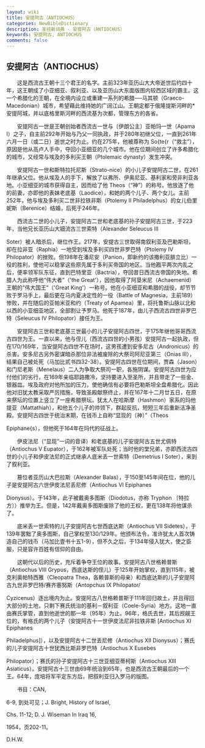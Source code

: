 ```yaml
---
layout: wiki
title: 安提阿古（ANTIOCHUS）
categories: NewBibleDictionary
description: 圣经新词典 - 安提阿古（ANTIOCHUS）
keywords: 安提阿古, ANTIOCHUS
comments: false
---
```


## 安提阿古（ANTIOCHUS）

　　这是西流古王朝十三个君王的名字。主前323年亚历山大大帝逝世后约四十年，这王朝成了小亚细亚、叙利亚、以及亚历山大东面版图内较西区域的霸主。这一个希腊化的王朝，在全境内设立或重建一系列的希腊──马其顿（Graeco-Macedonian）城市，希望藉此维持她的广阔江山。王朝定都于俄隆提斯河畔的*安提阿城，并以底格里斯河畔的西流基为次都，管理东方的各省。

　　安提阿古一世是王朝创始者西流古一世与〔伊朗公主〕亚帕玛一世（Apama I）之子，自主前292年开始与乃父一同执政，并于280年初继父位，一直到261年六月一日（或二日）逝世之时为止。约在275年，他被尊称为 So{te{r（“救主”），原因是他从高卢人手中，夺回小亚细亚的几个城市。他在位期间创立了许多希腊化的城市，又经常与埃及的多利买王朝（Ptolemaic dynasty）发生冲突。

　　安提阿古一世和斯特拉托尼斯（Strato-nice）的小儿子安提阿古二世，在261年继承父位。他从埃及人的手下，解放了以弗所、伊奥尼亚、基利家和旁非利亚各地。小亚细亚的城市获得自主，因而给了他 Theos（“神”）的称号。他放逐了他的前妻，亦即他的表妹老底基（Laodice），和她的两个儿子、两个女儿。主前252年，他与埃及多利买二世非拉铁非斯（Ptolemy II Philadelphus）的女儿伯里妮斯（Berenice）结婚，后死于246年。

　　西流古二世的小儿子，安提阿古二世和老底基的孙子安提阿古三世，于223年，当他兄长亚历山大钿流古三世索特（Alexander Seleucus III

Soter）被人暗杀后，继位作王。217年，安提古三世取得南叙利亚及巴勒斯坦，却在拉非亚（Raphia）一地受到埃及多利买四世非罗巴特（Ptolemy IV Philopator）的挫败。但198年在潘尼安（Panion，即新约的该撒利亚腓立比）一役的胜利，使他可以稳掌这些原先属于多利买帝国的地区。当他戡平两次内乱之后，便率领军队东征，直到巴特里亚（Bactria），夺回昔日西流古帝国的失地。希腊人为此称呼他“伟大者”（'the Great'），因他取得了阿垦米尼（Achaemenid）王朝的“伟大国王”（'Great King'）一称号。他在小亚细亚和希腊的战役，却节节败于罗马手上，最后更在马内夏决定性的一役（Battle of Magnesia，主前189）惨败，并在随后的亚帕米亚和约（Treaty of Apamea）里，将托鲁斯山脉以北和以西的小亚细亚地区，全部割让予罗马。他死于187年，由儿子西流古四世非罗巴特（Seleucus IV Philopator）接任为王。

　　安提阿古三世和老底基三世最小的儿子安提阿古四世，于175年继他哥哥西流古四世为王。一直以来，他与侄儿（西流古四世的小男孩）安提阿古一起执政，但在170/169年，当安提阿古四世不在场时，这男孩遭到安多尼古（Andronicus）的杀害。安多尼古另外密谋暗杀那位非法被废除的大祭司阿尼亚第三（Onias III），结果自己被处死（马加比贰书四32-38）。安提阿古四世在位期间，贾森（Jason）和门尼老斯（Menelaus）二人为争取大祭司一职，各施阴谋。安提阿古四世为应付他们的劣行，在169年亲临耶路撒冷，坚持要进入至圣所，并且带走了一些金、银器皿。埃及政府对他所加的压力，使他确信有必要将巴勒斯坦全盘希腊化。因此他对旧犹太教采取严厉措施，导致圣殿献祭终止，并在167年十二月廿五日，在原来祭坛的位置上竖立了一座希腊祭坛。犹太人在哈斯摩（Hashmon）家系的玛他提亚（Mattathiah），和他五个儿子的帅领下，群起反抗，短短三年后重新洁净圣殿。安提阿古四世于统治末期，在钱币上自称“显现的〔神〕”（Theos

Epiphane{s），但他死于164年在玛代的征战上。

　　伊皮法尼（“显现”一词的音译）和老底基的儿子安提阿古五世尤佩特（Antiochus V Eupator），于162年被军队处死；当时他的堂兄弟，亦即西流古四世的小儿子和伊皮法尼的正式继承人底米丢一世索特（Demetrius I Soter），来到了叙利亚。

　　篡位者亚历山大巴拉斯（Alexander Balas），于150至145年间在位，他的儿子是安提阿古六世伊皮法尼丢尼修（Antiochus VI Epiphanes

Dionysus）。于143年，此子被戴奥多图斯（Diodotus，亦称 Tryphon 〔特拉方〕）推举为王。但是，142年戴奥多图斯废除了他的王权，更在138年将他谋杀了。

　　底米丢一世索特的儿子安提阿古七世西底达斯（Antiochus VII Sidetes），于139年罢黜了奥多图斯，自己掌权至130/129年。他颁布法令，准许犹太人首次铸造自己的钱币（马加比壹书十五1-9），但不久之后，于134年侵入犹大，使之臣服，只是容许百姓有信仰的自由。

　　这朝代以后的历史，充斥着争夺王位的故事。安提阿古八世格赖普斯（Antiochus VIII Grypus，西底达斯的侄儿）于125年开始掌权，直到115年，被克利奥帕特西雅（Cleopatra Thea，各赖普斯的母亲）和西底达斯的儿子安提阿古九世非罗巴特/赛齐塞努斯（Antopchus IX Philopator/

Cyzicenus）逐出境内为止。安提阿古八世格赖普斯于111年回归故土，并且得回大部分的土地，只剩下赛氏统治的基利－叙利亚（Coele-Syria）地方。这地一直由赛氏掌管，直到他逝世的那一年（95年）为止。96年，格氏去世，其后觊觎王位的，有格氏的两个儿子（安提阿古十一世伊皮法尼非拉铁非斯 [Antiochus XI Epiphanes

Philadelphus]），以及安提阿古十二世丢尼修（Antiochus XII Dionysus）；赛氏的儿子安提阿古十世犹西比斯非罗巴特（Antiochus X Eusebes

Philopator）；赛氏的孙子安提阿古十三世亚细亚蒂柯斯（Antiochus XIII Asiaticus）。安提阿古十三世由69年统治到65年，也是西流古王朝最后的一个王。64年，庞培将军平定东方后，把叙利亚归入罗马的版图。

　　书目：CAN,

6-9, 到处可见；J. Bright, History of Israel,

Chs. 11-12; D. J. Wiseman In Iraq 16,

1954，页202-11。

D.H.W.






